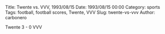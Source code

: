 Title: Twente vs. VVV, 1993/08/15
Date: 1993/08/15 00:00
Category: sports
Tags: football, football scores, Twente, VVV
Slug: twente-vs-vvv
Author: carbonero


Twente 3 - 0 VVV

